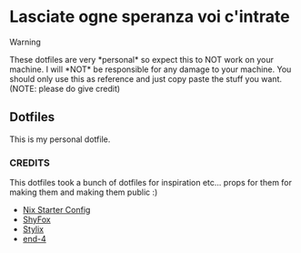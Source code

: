 # Lasciate ogne speranza voi c'intrate

> [!WARNING]
> These dotfiles are very \*personal\* so expect this to NOT work on your machine. I will \*NOT\* be responsible for any damage to your machine.
> You should only use this as reference and just copy paste the stuff you want. (NOTE: please do give credit)

## Dotfiles

This is my personal dotfile.

### CREDITS

This dotfiles took a bunch of dotfiles for inspiration etc... props for them for making them and making them public :\)

- [Nix Starter Config](https://github.com/Misterio77/nix-starter-configs)
- [ShyFox](https://github.com/Naezr/ShyFox)
- [Stylix](https://github.com/danth/stylix)
- [end-4](https://github.com/end-4/dots-hyprland)
